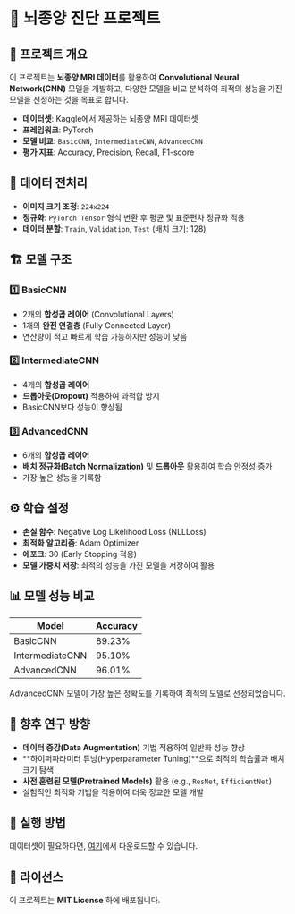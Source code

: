 # 🧠 뇌종양 진단 프로젝트

## 📌 프로젝트 개요
이 프로젝트는 **뇌종양 MRI 데이터**를 활용하여 **Convolutional Neural Network(CNN)** 모델을 개발하고, 다양한 모델을 비교 분석하여 최적의 성능을 가진 모델을 선정하는 것을 목표로 합니다.

- **데이터셋**: Kaggle에서 제공하는 뇌종양 MRI 데이터셋
- **프레임워크**: PyTorch
- **모델 비교**: `BasicCNN`, `IntermediateCNN`, `AdvancedCNN`
- **평가 지표**: Accuracy, Precision, Recall, F1-score

## 🔬 데이터 전처리
- **이미지 크기 조정**: `224x224`
- **정규화**: `PyTorch Tensor` 형식 변환 후 평균 및 표준편차 정규화 적용
- **데이터 분할**: `Train`, `Validation`, `Test` (배치 크기: 128)

## 🏗️ 모델 구조
### 1️⃣ BasicCNN
- 2개의 **합성곱 레이어** (Convolutional Layers)
- 1개의 **완전 연결층** (Fully Connected Layer)
- 연산량이 적고 빠르게 학습 가능하지만 성능이 낮음

### 2️⃣ IntermediateCNN
- 4개의 **합성곱 레이어**
- **드롭아웃(Dropout)** 적용하여 과적합 방지
- BasicCNN보다 성능이 향상됨

### 3️⃣ AdvancedCNN
- 6개의 **합성곱 레이어**
- **배치 정규화(Batch Normalization)** 및 **드롭아웃** 활용하여 학습 안정성 증가
- 가장 높은 성능을 기록함

## ⚙️ 학습 설정
- **손실 함수**: Negative Log Likelihood Loss (NLLLoss)
- **최적화 알고리즘**: Adam Optimizer
- **에포크**: 30 (Early Stopping 적용)
- **모델 가중치 저장**: 최적의 성능을 가진 모델을 저장하여 활용

## 📊 모델 성능 비교
| Model           | Accuracy |
|----------------|----------|
| BasicCNN       | 89.23%   |
| IntermediateCNN| 95.10%   |
| AdvancedCNN    | 96.01%   |

AdvancedCNN 모델이 가장 높은 정확도를 기록하여 최적의 모델로 선정되었습니다.

## 🔮 향후 연구 방향
- **데이터 증강(Data Augmentation)** 기법 적용하여 일반화 성능 향상
- **하이퍼파라미터 튜닝(Hyperparameter Tuning)**으로 최적의 학습률과 배치 크기 탐색
- **사전 훈련된 모델(Pretrained Models)** 활용 (e.g., `ResNet`, `EfficientNet`)
- 실험적인 최적화 기법을 적용하여 더욱 정교한 모델 개발

## 🚀 실행 방법

데이터셋이 필요하다면, [여기](https://github.com/MLMedical9707/BRAIN_TUMOR_SEGMENTATION/blob/main/BRAIN_TUMOR_SEGMENTATION.ipynb)에서 다운로드할 수 있습니다.

## 📄 라이선스
이 프로젝트는 **MIT License** 하에 배포됩니다.
